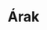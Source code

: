 ---
title: Árak
arak_text: 
    - arak: 3x3 cm-es jel - 150 Ft/db
    - arak: 5x5 cm-es jel - 300 Ft/db
    - arak: 10x10 cm-es jel - 800 Ft/db
    - arak: 5 db 3x3 cm-es jel egy csomagban - 600 Ft/csomag
    - arak: 5 db 5x5 cm-es jel egy csomagban - 1200 Ft/csomag
---